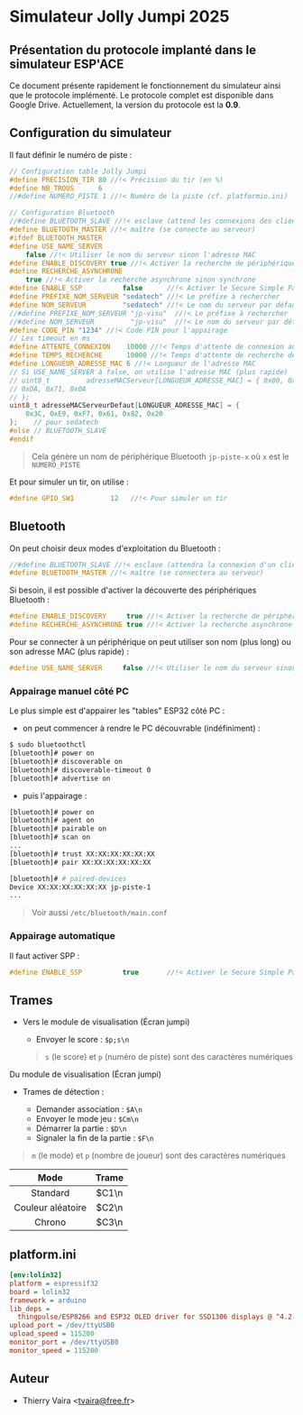 # Simulateur Jolly Jumpi 2025

## Présentation du protocole implanté dans le simulateur ESP'ACE

Ce document présente rapidement le fonctionnement du simulateur ainsi que le protocole implémenté. Le protocole complet est disponible dans Google Drive. Actuellement, la version du protocole est la **0.9**.

## Configuration du simulateur

Il faut définir le numéro de piste :

```cpp
// Configuration table Jolly Jumpi
#define PRECISION_TIR 80 //!< Précision du tir (en %)
#define NB_TROUS      6
//#define NUMERO_PISTE 1 //!< Numéro de la piste (cf. platformio.ini)

// Configuration Bluetooth
//#define BLUETOOTH_SLAVE //!< esclave (attend les connexions des clients)
#define BLUETOOTH_MASTER //!< maître (se connecte au serveur)
#ifdef BLUETOOTH_MASTER
#define USE_NAME_SERVER                                                        \
    false //!< Utiliser le nom du serveur sinon l'adresse MAC
#define ENABLE_DISCOVERY true //!< Activer la recherche de périphériques
#define RECHERCHE_ASYNCHRONE                                                   \
    true //!< Activer la recherche asynchrone sinon synchrone
#define ENABLE_SSP          false      //!< Activer le Secure Simple Pairing
#define PREFIXE_NOM_SERVEUR "sedatech" //!< Le préfixe à rechercher
#define NOM_SERVEUR         "sedatech" //!< Le nom du serveur par défaut
//#define PREFIXE_NOM_SERVEUR "jp-visu"  //!< Le préfixe à rechercher
//#define NOM_SERVEUR         "jp-visu"  //!< Le nom du serveur par défaut
#define CODE_PIN "1234" //!< Code PIN pour l'appairage
// Les timeout en ms
#define ATTENTE_CONNEXION    10000 //!< Temps d'attente de connexion au serveur
#define TEMPS_RECHERCHE      10000 //!< Temps d'attente de recherche de périphériques
#define LONGUEUR_ADRESSE_MAC 6 //!< Longueur de l'adresse MAC
// Si USE_NAME_SERVER à false, on utilise l'adresse MAC (plus rapide)
// uint8_t         adresseMACServeur[LONGUEUR_ADRESSE_MAC] = { 0x00, 0x1A, 0x7D,
// 0xDA, 0x71, 0x0A
// };
uint8_t adresseMACServeurDefaut[LONGUEUR_ADRESSE_MAC] = {
    0x3C, 0xE9, 0xF7, 0x61, 0x82, 0x20
};    // pour sedatech
#else // BLUETOOTH_SLAVE
#endif
```

> Cela génère un nom de périphérique Bluetooth `jp-piste-x` où `x` est le `NUMERO_PISTE`

Et pour simuler un tir, on utilise :

```cpp
#define GPIO_SW1         12   //!< Pour simuler un tir
```

## Bluetooth

On peut choisir deux modes d'exploitation du Bluetooth :

```cpp
//#define BLUETOOTH_SLAVE //!< esclave (attendra la connexion d'un client)
#define BLUETOOTH_MASTER //!< maître (se connectera au serveur)
```

Si besoin, il est possible d'activer la découverte des périphériques Bluetooth :

```cpp
#define ENABLE_DISCOVERY     true //!< Activer la recherche de périphériques
#define RECHERCHE_ASYNCHRONE true //!< Activer la recherche asynchrone sinon synchrone
```

Pour se connecter à un périphérique on peut utiliser son nom (plus long) ou son adresse MAC (plus rapide) :

```cpp
#define USE_NAME_SERVER     false //!< Utiliser le nom du serveur sinon l'adresse MAC
```

### Appairage manuel côté PC

Le plus simple est d'appairer les "tables" ESP32 côté PC :

- on peut commencer à rendre le PC découvrable (indéfiniment) :

```sh
$ sudo bluetoothctl
[bluetooth]# power on
[bluetooth]# discoverable on
[bluetooth]# discoverable-timeout 0
[bluetooth]# advertise on
```

- puis l'appairage :

```sh
[bluetooth]# power on
[bluetooth]# agent on
[bluetooth]# pairable on
[bluetooth]# scan on
...
[bluetooth]# trust XX:XX:XX:XX:XX:XX
[bluetooth]# pair XX:XX:XX:XX:XX:XX

[bluetooth]# # paired-devices
Device XX:XX:XX:XX:XX:XX jp-piste-1
...
```

> Voir aussi `/etc/bluetooth/main.conf`

### Appairage automatique

Il faut activer SPP :

```cpp
#define ENABLE_SSP          true       //!< Activer le Secure Simple Pairing
```

## Trames

- Vers le module de visualisation (Écran jumpi)

  - Envoyer le score : `$p;s\n`
  > `s` (le score) et `p` (numéro de piste) sont des caractères numériques

Du module de visualisation (Écran jumpi)

- Trames de détection :

  - Demander association : `$A\n`
  - Envoyer le mode jeu : `$Cm\n`
  - Démarrer la partie : `$D\n`
  - Signaler la fin de la partie : `$F\n`

> `m` (le mode) et `p` (nombre de joueur) sont des caractères numériques

|       Mode        | Trame |
| :---------------: | :---: |
|     Standard      | $C1\n |
| Couleur aléatoire | $C2\n |
|      Chrono       | $C3\n |

## platform.ini

```ini
[env:lolin32]
platform = espressif32
board = lolin32
framework = arduino
lib_deps =
  thingpulse/ESP8266 and ESP32 OLED driver for SSD1306 displays @ ^4.2.0
upload_port = /dev/ttyUSB0
upload_speed = 115200
monitor_port = /dev/ttyUSB0
monitor_speed = 115200
```

## Auteur

- Thierry Vaira <<tvaira@free.fr>>
